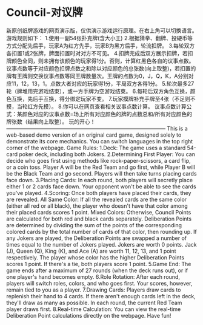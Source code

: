 # Council-对议牌
新原创纸牌游戏的网页演示版，仅供演示游戏运行原理。在右上角可以切换语言。
游戏规则如下：
1.使用一副54张扑克牌(含大小王)
2.根据猜拳、翻牌、投硬币等方式分配先后手，玩家A为红方先手，玩家B为黑方后手，轮流扣牌。
3.每轮双方各扣置1或2张牌，牌面扣置时对对方不可见。
4.扣牌完成后双方展示扣牌，若扣牌颜色全同，则未拥有该颜色的玩家得1分。否则，计算红黑色各自的议事点数。议事点数等于对应颜色扣牌点数之和除以对应颜色的总张数(向上取整)，若扣置的牌有王牌则交换议事点数等同王牌数量次。王牌的点数为0，J，Q，K，A分别对应11，12，13，1。点数大者对应的玩家得1分，平局双方各得1分。
5.轮次最多27轮（牌堆用完游戏结束），或一方手牌为空游戏结束。
6.每轮后双方角色互换，颜色互换，先后手互换，得分绑定玩家不变。
7.玩家摸牌补充手牌至4张（不足则不摸，当轮红方先摸）。
8.你可以在网页查看相关议事点数计算。
议事点数计算公式：某颜色对应的议事点数=场上所有对应颜色的牌的点数总和/所有对应颜色的牌张数（结果向上取整）。
玩的开心！
——————————————————————————————
This is a web-based demo version of an original card game, designed solely to demonstrate its core mechanics. You can switch languages in the top right corner of the webpage.
Game Rules:
1.Deck: The game uses a standard 54-card poker deck, including both Jokers.
2.Determining First Player: You can decide who goes first using methods like rock-paper-scissors, a card flip, or a coin toss. Player A will be the Red Team and go first, while Player B will be the Black Team and go second. Players will then take turns placing cards face down.
3.Placing Cards: In each round, both players will secretly place either 1 or 2 cards face down. Your opponent won't be able to see the cards you've played.
4.Scoring: Once both players have placed their cards, they are revealed.
All Same Color: If all the revealed cards are the same color (either all red or all black), the player who doesn't have that color among their placed cards scores 1 point.
Mixed Colors: Otherwise, Council Points are calculated for both red and black cards separately. Deliberation Points are determined by dividing the sum of the points of the corresponding colored cards by the total number of cards of that color, then rounding up. If any Jokers are played, the Deliberation Points are swapped a number of times equal to the number of Jokers played. Jokers are worth 0 points. Jack (J), Queen (Q), King (K), and Ace (A) are worth 11, 12, 13, and 1 point respectively. The player whose color has the higher Deliberation Points scores 1 point. If there's a tie, both players score 1 point.
5.Game End: The game ends after a maximum of 27 rounds (when the deck runs out), or if one player's hand becomes empty.
6.Role Rotation: After each round, players will switch roles, colors, and who goes first. Your scores, however, remain tied to you as a player.
7.Drawing Cards: Players draw cards to replenish their hand to 4 cards. If there aren't enough cards left in the deck, they'll draw as many as possible. In each round, the current Red Team player draws first.
8.Real-time Calculation: You can view the real-time Deliberation Point calculations directly on the webpage.
Have fun!

